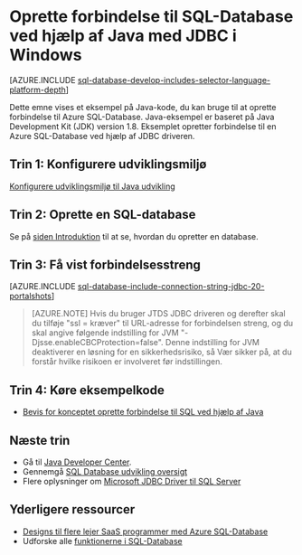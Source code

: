 <properties
    pageTitle="Oprette forbindelse til SQL-Database ved hjælp af Java med JDBC på Windows | Microsoft Azure"
    description="Viser et eksempel på Java kode du kan bruge til at oprette forbindelse til Azure SQL-Database. Udsnittet bruger JDBC, og den kører på en Windows-klientcomputer."
    services="sql-database"
    documentationCenter=""
    authors="LuisBosquez"
    manager="jhubbard"
    editor="genemi"/>


<tags
    ms.service="sql-database"
    ms.workload="drivers"
    ms.tgt_pltfrm="na"
    ms.devlang="java"
    ms.topic="article"
    ms.date="10/03/2016"
    ms.author="lbosq"/>


# <a name="connect-to-sql-database-by-using-java-with-jdbc-on-windows"></a>Oprette forbindelse til SQL-Database ved hjælp af Java med JDBC i Windows


[AZURE.INCLUDE [sql-database-develop-includes-selector-language-platform-depth](../../includes/sql-database-develop-includes-selector-language-platform-depth.md)] 


Dette emne vises et eksempel på Java-kode, du kan bruge til at oprette forbindelse til Azure SQL-Database. Java-eksempel er baseret på Java Development Kit (JDK) version 1.8. Eksemplet opretter forbindelse til en Azure SQL-Database ved hjælp af JDBC driveren.

## <a name="step-1--configure-development-environment"></a>Trin 1: Konfigurere udviklingsmiljø

[Konfigurere udviklingsmiljø til Java udvikling](https://msdn.microsoft.com/library/mt720658.aspx)

## <a name="step-2-create-a-sql-database"></a>Trin 2: Oprette en SQL-database

Se på [siden Introduktion](sql-database-get-started.md) til at se, hvordan du opretter en database.  

## <a name="step-3-get-connection-string"></a>Trin 3: Få vist forbindelsesstreng

[AZURE.INCLUDE [sql-database-include-connection-string-jdbc-20-portalshots](../../includes/sql-database-include-connection-string-jdbc-20-portalshots.md)]

> [AZURE.NOTE] Hvis du bruger JTDS JDBC driveren og derefter skal du tilføje "ssl = kræver" til URL-adresse for forbindelsen streng, og du skal angive følgende indstilling for JVM "-Djsse.enableCBCProtection=false". Denne indstilling for JVM deaktiverer en løsning for en sikkerhedsrisiko, så Vær sikker på, at du forstår hvilke risikoen er involveret før indstillingen.

## <a name="step-4-run-sample-code"></a>Trin 4: Køre eksempelkode

* [Bevis for konceptet oprette forbindelse til SQL ved hjælp af Java](https://msdn.microsoft.com/library/mt720656.aspx)

## <a name="next-steps"></a>Næste trin

* Gå til [Java Developer Center](/develop/java/).
* Gennemgå [SQL Database udvikling oversigt](sql-database-develop-overview.md)
* Flere oplysninger om [Microsoft JDBC Driver til SQL Server](https://msdn.microsoft.com/library/mt484311.aspx)

## <a name="additional-resources"></a>Yderligere ressourcer 

* [Designs til flere lejer SaaS programmer med Azure SQL-Database](sql-database-design-patterns-multi-tenancy-saas-applications.md)
* Udforske alle [funktionerne i SQL-Database](https://azure.microsoft.com/services/sql-database/)
